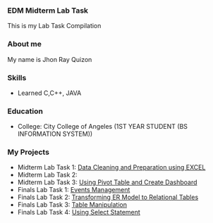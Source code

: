 ### EDM Midterm Lab Task
This is my Lab Task Compilation
### About me
My name is Jhon Ray Quizon
### Skills
- Learned C,C++, JAVA
### Education
- College: City College of Angeles (1ST YEAR STUDENT (BS INFORMATION SYSTEM))
### My Projects
- Midterm Lab Task 1:  [Data Cleaning and Preparation using EXCEL](https://github.com/jquizon24-0145/jquizon24-0145/tree/main/Midterm%20task%20)
- Midterm Lab Task 2:
- Midterm Lab Task 3:  [Using Pivot Table and Create Dashboard](https://github.com/jquizon24-0145/jquizon24-0145/tree/main/Midterm%20Task%203)
- Finals Lab Task 1: [Events Management](https://github.com/jquizon24-0145/jquizon24-0145/tree/main/Finals%20Task%201)
- Finals Lab Task 2: [Transforming ER Model to Relational Tables](https://github.com/jquizon24-0145/jquizon24-0145/tree/main/Final%20Task%202)
- Finals Lab Task 3: [Table Manipulation](https://github.com/jquizon24-0145/jquizon24-0145/tree/main/Final%20Task%203)
- Finals Lab Task 4: [Using Select Statement](https://github.com/jquizon24-0145/jquizon24-0145/tree/main/Final%20Task%204) 
